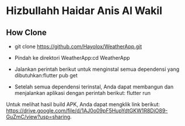 # Hizbullahh Haidar Anis Al Wakil

## How Clone 

-  git clone https://github.com/Hayolox/WeatherApp.git

-  Pindah ke direktori WeatherApp:cd WeatherApp

-  Jalankan perintah berikut untuk menginstal semua dependensi yang dibutuhkan:flutter pub get

-  Setelah semua dependensi terinstal, Anda dapat membangun dan menjalankan aplikasi dengan perintah berikut: flutter run

Untuk melihat hasil build APK, Anda dapat mengklik link berikut: https://drive.google.com/file/d/1AJ0o09pF5HupYdtGKW1R8DiO89-GuZmC/view?usp=sharing.
